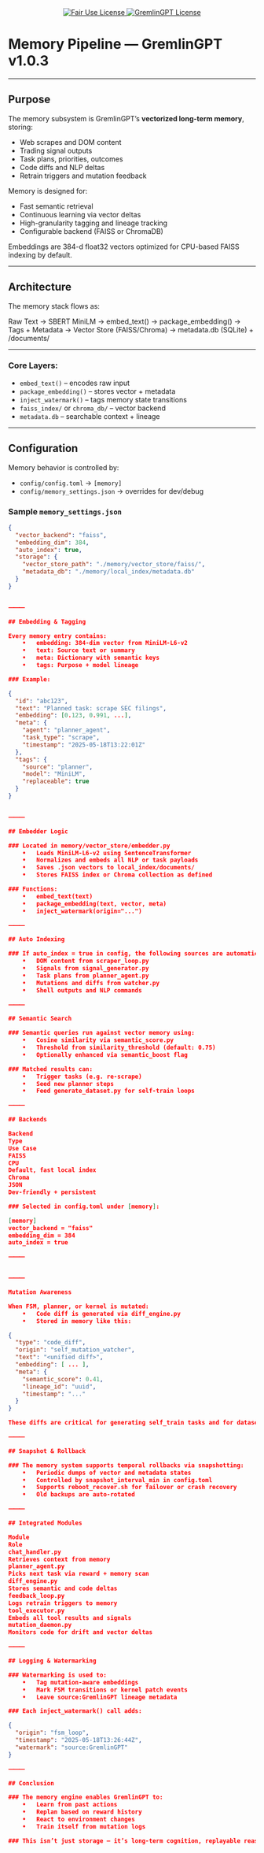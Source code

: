 <link rel="stylesheet" type="text/css" href="docs/custom.css">
<div align="center">
  <a
href="https://github.com/statikfintechllc/AscendAI/blob/master/About Us/LICENSE.md">
    <img src="https://img.shields.io/badge/FAIR%20USE-black?style=for-the-badge&logo=dragon&logoColor=gold" alt="Fair Use License"/>
  </a>
  <a href="https://github.com/statikfintechllc/AscendAI/blob/master/About Us/LICENSE.md">
    <img src="https://img.shields.io/badge/GREMLINGPT%20v1.0-darkred?style=for-the-badge&logo=dragon&logoColor=gold" alt="GremlinGPT License"/>
  </a>
</div>

# Memory Pipeline — GremlinGPT v1.0.3

---

## Purpose

The memory subsystem is GremlinGPT’s **vectorized long-term memory**, storing:

- Web scrapes and DOM content
- Trading signal outputs
- Task plans, priorities, outcomes
- Code diffs and NLP deltas
- Retrain triggers and mutation feedback

Memory is designed for:
- Fast semantic retrieval
- Continuous learning via vector deltas
- High-granularity tagging and lineage tracking
- Configurable backend (FAISS or ChromaDB)

Embeddings are 384-d float32 vectors optimized for CPU-based FAISS indexing by default.

---

## Architecture

The memory stack flows as:

Raw Text → SBERT MiniLM → embed_text() → package_embedding()
→ Tags + Metadata
→ Vector Store (FAISS/Chroma)
→ metadata.db (SQLite) + /documents/

---

### Core Layers:

- `embed_text()` – encodes raw input
- `package_embedding()` – stores vector + metadata
- `inject_watermark()` – tags memory state transitions
- `faiss_index/` or `chroma_db/` – vector backend
- `metadata.db` – searchable context + lineage

---

## Configuration

Memory behavior is controlled by:

- `config/config.toml` → `[memory]`
- `config/memory_settings.json` → overrides for dev/debug

### Sample `memory_settings.json`
```json
{
  "vector_backend": "faiss",
  "embedding_dim": 384,
  "auto_index": true,
  "storage": {
    "vector_store_path": "./memory/vector_store/faiss/",
    "metadata_db": "./memory/local_index/metadata.db"
  }
}


⸻

## Embedding & Tagging

Every memory entry contains:
	•	embedding: 384-dim vector from MiniLM-L6-v2
	•	text: Source text or summary
	•	meta: Dictionary with semantic keys
	•	tags: Purpose + model lineage

### Example:

{
  "id": "abc123",
  "text": "Planned task: scrape SEC filings",
  "embedding": [0.123, 0.991, ...],
  "meta": {
    "agent": "planner_agent",
    "task_type": "scrape",
    "timestamp": "2025-05-18T13:22:01Z"
  },
  "tags": {
    "source": "planner",
    "model": "MiniLM",
    "replaceable": true
  }
}


⸻

## Embedder Logic

### Located in memory/vector_store/embedder.py
	•	Loads MiniLM-L6-v2 using SentenceTransformer
	•	Normalizes and embeds all NLP or task payloads
	•	Saves .json vectors to local_index/documents/
	•	Stores FAISS index or Chroma collection as defined

### Functions:
	•	embed_text(text)
	•	package_embedding(text, vector, meta)
	•	inject_watermark(origin="...")

⸻

## Auto Indexing

### If auto_index = true in config, the following sources are automatically embedded:
	•	DOM content from scraper_loop.py
	•	Signals from signal_generator.py
	•	Task plans from planner_agent.py
	•	Mutations and diffs from watcher.py
	•	Shell outputs and NLP commands

⸻

## Semantic Search

### Semantic queries run against vector memory using:
	•	Cosine similarity via semantic_score.py
	•	Threshold from similarity_threshold (default: 0.75)
	•	Optionally enhanced via semantic_boost flag

### Matched results can:
	•	Trigger tasks (e.g. re-scrape)
	•	Seed new planner steps
	•	Feed generate_dataset.py for self-train loops

⸻

## Backends

Backend
Type
Use Case
FAISS
CPU
Default, fast local index
Chroma
JSON
Dev-friendly + persistent

### Selected in config.toml under [memory]:

[memory]
vector_backend = "faiss"
embedding_dim = 384
auto_index = true

⸻


⸻

Mutation Awareness

When FSM, planner, or kernel is mutated:
	•	Code diff is generated via diff_engine.py
	•	Stored in memory like this:

{
  "type": "code_diff",
  "origin": "self_mutation_watcher",
  "text": "<unified diff>",
  "embedding": [ ... ],
  "meta": {
    "semantic_score": 0.41,
    "lineage_id": "uuid",
    "timestamp": "..."
  }
}

These diffs are critical for generating self_train tasks and for dataset building in generate_dataset.py.

⸻

## Snapshot & Rollback

### The memory system supports temporal rollbacks via snapshotting:
	•	Periodic dumps of vector and metadata states
	•	Controlled by snapshot_interval_min in config.toml
	•	Supports reboot_recover.sh for failover or crash recovery
	•	Old backups are auto-rotated

⸻

## Integrated Modules

Module
Role
chat_handler.py
Retrieves context from memory
planner_agent.py
Picks next task via reward + memory scan
diff_engine.py
Stores semantic and code deltas
feedback_loop.py
Logs retrain triggers to memory
tool_executor.py
Embeds all tool results and signals
mutation_daemon.py
Monitors code for drift and vector deltas

⸻

## Logging & Watermarking

### Watermarking is used to:
	•	Tag mutation-aware embeddings
	•	Mark FSM transitions or kernel patch events
	•	Leave source:GremlinGPT lineage metadata

### Each inject_watermark() call adds:

{
  "origin": "fsm_loop",
  "timestamp": "2025-05-18T13:26:44Z",
  "watermark": "source:GremlinGPT"
}

⸻

## Conclusion

### The memory engine enables GremlinGPT to:
	•	Learn from past actions
	•	Replan based on reward history
	•	React to environment changes
	•	Train itself from mutation logs

### This isn’t just storage — it’s long-term cognition, replayable reasoning, and evolutionary state tracking.
